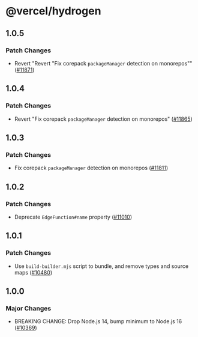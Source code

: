# @vercel/hydrogen

## 1.0.5

### Patch Changes

- Revert "Revert "Fix corepack `packageManager` detection on monorepos"" ([#11871](https://github.com/vercel/vercel/pull/11871))

## 1.0.4

### Patch Changes

- Revert "Fix corepack `packageManager` detection on monorepos" ([#11865](https://github.com/vercel/vercel/pull/11865))

## 1.0.3

### Patch Changes

- Fix corepack `packageManager` detection on monorepos ([#11811](https://github.com/vercel/vercel/pull/11811))

## 1.0.2

### Patch Changes

- Deprecate `EdgeFunction#name` property ([#11010](https://github.com/vercel/vercel/pull/11010))

## 1.0.1

### Patch Changes

- Use `build-builder.mjs` script to bundle, and remove types and source maps ([#10480](https://github.com/vercel/vercel/pull/10480))

## 1.0.0

### Major Changes

- BREAKING CHANGE: Drop Node.js 14, bump minimum to Node.js 16 ([#10369](https://github.com/vercel/vercel/pull/10369))
